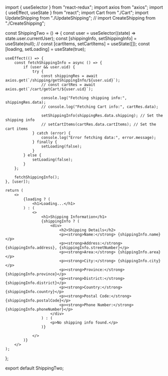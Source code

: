 
import { useSelector } from "react-redux";
import axios from "axios";
import { useEffect, useState } from "react";
import Cart from "./Cart";
import UpdateShipping from "./UpdateShipping";
// import CreateShipping from "./CreateShipping";

const ShippingTwo = () => {
    const user = useSelector((state) => state.user.currentUser);
    const [shippingInfo, setShippingInfo] = useState(null);
    // const [cartItems, setCartItems] = useState([]);
    const [loading, setLoading] = useState(true);

    useEffect(() => {
        const fetchShippingInfo = async () => {
            if (user && user.uid) {
                try {
                    const shippingRes = await axios.get(`/shipping/getShippingInfo/${user.uid}`);
                    // const cartRes = await axios.get(`/cart/getCart/${user.uid}`);
                    
                    console.log("Fetching shipping info:", shippingRes.data);
                    // console.log("Fetching Cart info:", cartRes.data);

                    setShippingInfo(shippingRes.data.shipping); // Set the shipping info
                    // setCartItems(cartRes.data.cartItems); // Set the cart items
                } catch (error) {
                    console.log("Error fetching data:", error.message);
                } finally {
                    setLoading(false);
                }
            } else {
                setLoading(false);
            }
        };

        fetchShippingInfo();
    }, [user]);

    return (
        <>  
            {loading ? (
                <h1>Loading...</h1>
            ) : (
                <>
                    <h1>Shipping Information</h1>
                    {shippingInfo ? (
                        <div>
                            <h2>Shipping Details</h2>
                            <p><strong>Name:</strong> {shippingInfo.name}</p>
                            <p><strong>Address:</strong> {shippingInfo.address}, {shippingInfo.streetNumber}</p>
                            <p><strong>Area:</strong> {shippingInfo.area}</p>
                            <p><strong>City:</strong> {shippingInfo.city}</p>
                            <p><strong>Province:</strong> {shippingInfo.province}</p>
                            <p><strong>District:</strong> {shippingInfo.district}</p>
                            <p><strong>Country:</strong> {shippingInfo.country}</p>
                            <p><strong>Postal Code:</strong> {shippingInfo.postalCode}</p>
                            <p><strong>Phone Number:</strong> {shippingInfo.phoneNumber}</p>
                        </div>
                    ) : (
                        <p>No shipping info found.</p>
                    )}

                </>
            )}
        </>
    );
};

export default ShippingTwo;
